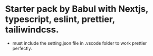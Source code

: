 # Starter pack by Babul with Nextjs, typescript, eslint, prettier, tailiwindcss.

- must include the setting.json file in .vscode folder to work prettier perfectly.
